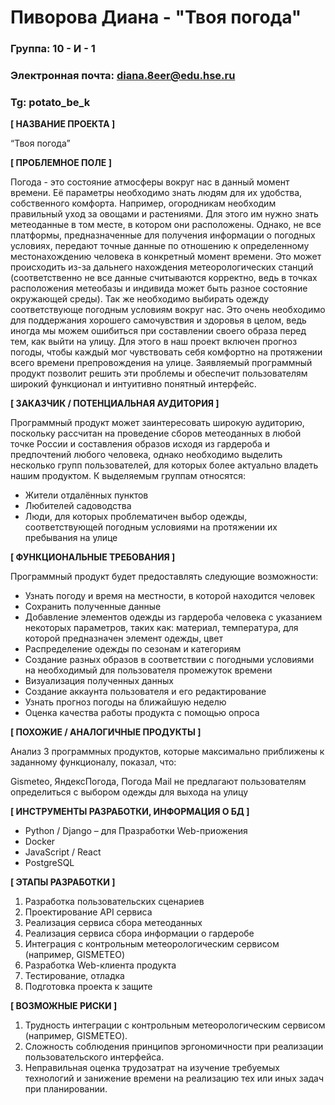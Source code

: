# Пиворова Диана - "Твоя погода"

### Группа: 10 - И - 1
### Электронная почта: diana.8eer@edu.hse.ru
### Tg: potato_be_k


**[ НАЗВАНИЕ ПРОЕКТА ]**

“Твоя погода”

**[ ПРОБЛЕМНОЕ ПОЛЕ ]**

Погода - это состояние атмосферы вокруг нас в данный момент времени. Её параметры необходимо знать людям для их удобства, собственного комфорта. Например, огородникам необходим правильный уход за овощами и растениями. Для этого им нужно знать метеоданные в том месте, в котором они расположены. Однако, не все платформы, предназначенные для получения информации о погодных условиях, передают точные данные по отношению к определенному местонахождению человека в конкретный момент времени. Это может происходить из-за дальнего нахождения метеорологических станций (соответственно не все данные считываются корректно, ведь в точках расположения метеобазы и индивида может быть разное состояние окружающей среды). Так же необходимо выбирать одежду соответствующе погодным условиям вокруг нас. Это очень необходимо для поддержания хорошего самочувствия и здоровья в целом, ведь иногда мы можем ошибиться при составлении своего образа перед тем, как выйти на улицу. Для этого в наш проект включен прогноз погоды, чтобы каждый мог чувствовать себя комфортно на протяжении всего времени препровождения на улице. Заявляемый программный продукт позволит решить эти проблемы и обеспечит пользователям широкий функционал и интуитивно понятный интерфейс.

**[ ЗАКАЗЧИК / ПОТЕНЦИАЛЬНАЯ АУДИТОРИЯ ]**

Программный продукт может заинтересовать широкую аудиторию, поскольку рассчитан на проведение сборов метеоданных в любой точке России и составления образов исходя из гардероба и предпочтений любого человека, однако необходимо выделить несколько групп пользователей, для которых более актуально владеть нашим продуктом. 
К выделяемым группам относятся:

* Жители отдалённых пунктов
* Любителей садоводства
* Люди, для которых проблематичен выбор одежды, соответствующей погодным условиями на протяжении их пребывания на улице

**[ ФУНКЦИОНАЛЬНЫЕ ТРЕБОВАНИЯ ]**

Программный продукт будет предоставлять следующие возможности:
* Узнать погоду и время на местности, в которой находится человек
* Сохранить полученные данные
* Добавление элементов одежды из гардероба человека с указанием некоторых параметров, таких как: материал, температура, для которой предназначен элемент одежды, цвет
* Распределение одежды по сезонам и категориям
* Создание разных образов в соответствии с погодными условиями на необходимый для пользователя промежуток времени
* Визуализация полученных данных
* Создание аккаунта пользователя и его редактирование 
* Узнать прогноз погоды на ближайшую неделю
* Оценка качества работы продукта с помощью опроса

**[ ПОХОЖИЕ / АНАЛОГИЧНЫЕ ПРОДУКТЫ ]**

Анализ 3 программных продуктов, которые максимально приближены к заданному функционалу, показал, что:

Gismeteo, ЯндексПогода, Погода Mail не предлагают пользователям определиться с выбором одежды для выхода на улицу

**[ ИНСТРУМЕНТЫ РАЗРАБОТКИ, ИНФОРМАЦИЯ О БД ]**

*	Python / Django – для Празработки Web-приожения
*	Docker
*	JavaScript / React
*	PostgreSQL

**[ ЭТАПЫ РАЗРАБОТКИ ]**

1) Разработка пользовательских сценариев 
2) Проектирование API сервиса
3) Реализация сервиса сбора метеоданных
4) Реализация сервиса сбора информации о гардеробе
4) Интеграция с контрольным метеорологическим сервисом (например, GISMETEO)
5) Разработка Web-клиента продукта
6) Тестирование, отладка
7) Подготовка проекта к защите

**[ ВОЗМОЖНЫЕ РИСКИ ]**

1) Трудность интеграции с контрольным метеорологическим сервисом (например, GISMETEO).
2) Сложность соблюдения принципов эргономичности при реализации пользовательского интерфейса.
3) Неправильная оценка трудозатрат на изучение требуемых технологий и занижение времени на реализацию тех или иных задач при планировании.
